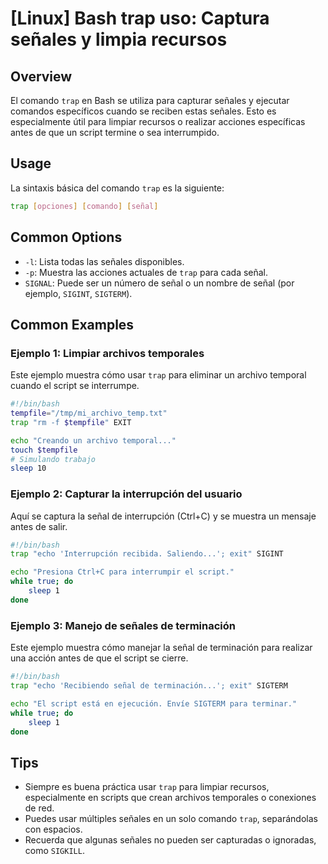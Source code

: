 # [Linux] Bash trap uso: Captura señales y limpia recursos

## Overview
El comando `trap` en Bash se utiliza para capturar señales y ejecutar comandos específicos cuando se reciben estas señales. Esto es especialmente útil para limpiar recursos o realizar acciones específicas antes de que un script termine o sea interrumpido.

## Usage
La sintaxis básica del comando `trap` es la siguiente:

```bash
trap [opciones] [comando] [señal]
```

## Common Options
- `-l`: Lista todas las señales disponibles.
- `-p`: Muestra las acciones actuales de `trap` para cada señal.
- `SIGNAL`: Puede ser un número de señal o un nombre de señal (por ejemplo, `SIGINT`, `SIGTERM`).

## Common Examples

### Ejemplo 1: Limpiar archivos temporales
Este ejemplo muestra cómo usar `trap` para eliminar un archivo temporal cuando el script se interrumpe.

```bash
#!/bin/bash
tempfile="/tmp/mi_archivo_temp.txt"
trap "rm -f $tempfile" EXIT

echo "Creando un archivo temporal..."
touch $tempfile
# Simulando trabajo
sleep 10
```

### Ejemplo 2: Capturar la interrupción del usuario
Aquí se captura la señal de interrupción (Ctrl+C) y se muestra un mensaje antes de salir.

```bash
#!/bin/bash
trap "echo 'Interrupción recibida. Saliendo...'; exit" SIGINT

echo "Presiona Ctrl+C para interrumpir el script."
while true; do
    sleep 1
done
```

### Ejemplo 3: Manejo de señales de terminación
Este ejemplo muestra cómo manejar la señal de terminación para realizar una acción antes de que el script se cierre.

```bash
#!/bin/bash
trap "echo 'Recibiendo señal de terminación...'; exit" SIGTERM

echo "El script está en ejecución. Envíe SIGTERM para terminar."
while true; do
    sleep 1
done
```

## Tips
- Siempre es buena práctica usar `trap` para limpiar recursos, especialmente en scripts que crean archivos temporales o conexiones de red.
- Puedes usar múltiples señales en un solo comando `trap`, separándolas con espacios.
- Recuerda que algunas señales no pueden ser capturadas o ignoradas, como `SIGKILL`.